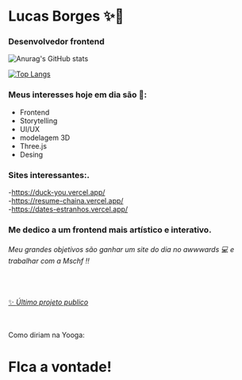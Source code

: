 # Lucas Borges ✨👋
### Desenvolvedor frontend


  
![Anurag's GitHub stats](https://github-readme-stats.vercel.app/api?username=ChainaChaina&show_icons=true&theme=tokyonight) <br>



[![Top Langs](https://github-readme-stats.vercel.app/api/top-langs/?username=ChainaChaina&layout=compact&theme=tokyonight)](https://github.com/anuraghazra/github-readme-stats)

### Meus interesses hoje em dia são 🎯:
- Frontend
- Storytelling
- UI/UX
- modelagem 3D
- Three.js
- Desing

### Sites interessantes:.<br>
-https://duck-you.vercel.app/<br>
-https://resume-chaina.vercel.app/<br>
-https://dates-estranhos.vercel.app/<br>

### Me dedico a um frontend mais artístico e interativo.<br>
###### Meu grandes objetivos são ganhar um site do dia no awwwards 💻 e trabalhar com a Mschf ‼️ 
<br><br>
[✨ _Último projeto publico_](https://duck-you.vercel.app/ "Duck You")

<br><br>
Como diriam na Yooga:
# FIca a vontade!

